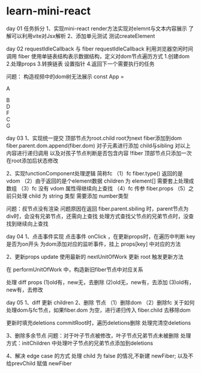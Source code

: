# learn-mini-react

day 01
任务拆分
1、实现mini-react
  render方法实现对elemnt与文本内容展示
  了解可以利用vite对Jsx解析
2、添加单元测试
 测试createElement

day 02
requestIdleCallback 与 fiber
requestIdleCallback 利用浏览器空闲时间调用
fiber 使用单链表结构表示数据结构，定义对dom节点遍历方式
1.创建dom
2.处理props
3.转换链表 设置指针
4.返回下一个需要执行的任务


问题：
构造视频中的dom树无法展示
const App = <div>A
  <div>B
    <div>D</div>
    <div>F</div>
  </div>
  <div>C
    <div>G</div>
  </div>
</div>

day 03
1、实现统一提交
顶部节点为root.child root为next
fiber添加到dom
fiber.parent.dom.append(fiber.dom)
对子元素进行添加 child与sibling
对以上内容进行递归调用
以及对孩子节点判断是否包含内容
!fiber
顶部节点只添加一次在root添加后状态修改

2、实现functionComponent处理逻辑 简称fc
 （1）fc fiber.type() 返回的是 vdom
 （2）由于返回的是个element数据 children 为 element[] 需要套上处理成数组
 （3）fc 没有 vdom 属性得继续向上查找
 （4）fc 传参 fiber.props
 （5）之前只处理 child 为 string 类型  需要添加 number类型

问题：叔节点没有渲染
问题原因在返回 fiber.parent.sbiling 时，parent节点为div时，会没有兄弟节点，还需向上查找
处理方式查找父节点的兄弟节点时，没查找到继续向上查找


day 04
1、点击事件实现
点击事件 onClick ，在更新props时，在遍历中判断 key 是否为on开头 为dom添加对应的监听事件，挂上 props[key] 中对应的方法

2、更新props
update 使用最新的 nextUnitOfWork 更新 root
触发更新方法

在 performUnitOfWork 中，构造新旧fiber节点中对应关系

处理 diff props
(1)old有，new无，去删除
(2)old无，new有，去添加
(3)old有，new有，去修改

day 05 
1、diff 更新 children
2、删除 节点
（1）删除dom
（2）删除fc
关于如何处理dom与fc节点，如果fiber.dom 为空，进行递归传入 fiber.child 去移除dom

更新时填充deletions
commitRoot时，遍历deletions删除
处理完清空deletions

3、删除多余节点
问题：对于叶子节点被修改，叶子节点兄弟节点未被删除
处理方式：initChildren 中处理叶子节点的兄弟节点添加到deletions

4、解决 edge case 的方式
处理 child 为 false 的情况,不新建 newFiber;
以及不给prevChild 赋值 newFiber
